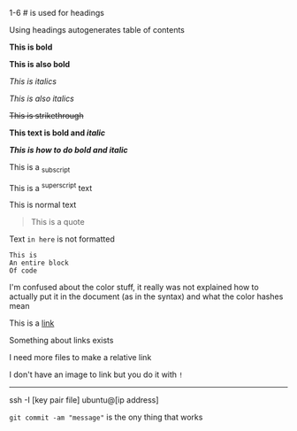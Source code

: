 1-6 # is used for headings

Using headings autogenerates table of contents

**This is bold**

__This is also bold__

*This is italics*

_This is also italics_

~~This is strikethrough~~

**This text is bold and _italic_**

***This is how to do bold and italic***

This is a <sub>subscript</sub>

This is a <sup>superscript</sup> text

This is normal text

>This is a quote

Text `in here` is not formatted

```
This is
An entire block
Of code
```

I'm confused about the color stuff, it really was not explained how to actually put it in the document (as in the syntax) and what the color hashes mean

This is a [link](www.google.com)

Something about links exists

I need more files to make a relative link

I don't have an image to link but you do it with `!`

--------------------------------

ssh -I [key pair file] ubuntu@[ip address]

`git commit -am "message"` is the ony thing that works